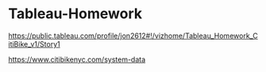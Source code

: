 # Tableau-Homework

https://public.tableau.com/profile/jon2612#!/vizhome/Tableau_Homework_CitiBike_v1/Story1

https://www.citibikenyc.com/system-data
